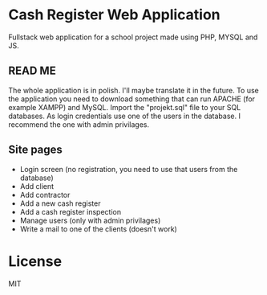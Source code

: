 # Cash Register Web Application

Fullstack web application for a school project made using PHP, MYSQL and JS.

## READ ME
The whole application is in polish. I'll maybe translate it in the future.
To use the application you need to download something that can run APACHE (for example XAMPP) and MySQL. 
Import the "projekt.sql" file to your SQL databases.
As login credentials use one of the users in the database. I recommend the one with admin privilages.

## Site pages
- Login screen (no registration, you need to use that users from the database)
- Add client
- Add contractor
- Add a new cash register
- Add a cash register inspection
- Manage users (only with admin privilages)
- Write a mail to one of the clients (doesn't work)

# License
MIT
